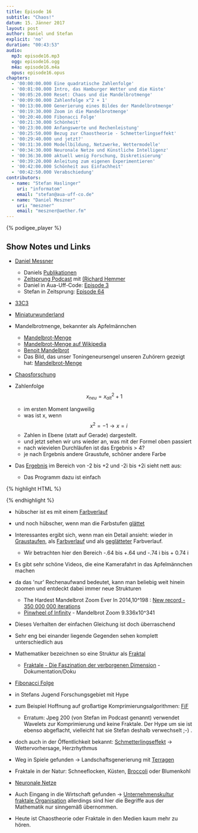 ```yaml
---
title: Episode 16
subtitle: "Chaos!"
datum: 15. Jänner 2017
layout: post
author: Daniel und Stefan
explicit: 'no'
duration: "00:43:53"
audio:
  mp3: episode16.mp3
  ogg: episode16.ogg
  m4a: episode16.m4a
  opus: episode16.opus
chapters:
  - '00:00:00.000 Eine quadratische Zahlenfolge'
  - '00:01:00.000 Intro, das Hamburger Wetter und die Küste'
  - '00:05:20.000 Reset: Chaos und die Mandelbrotmenge'
  - '00:09:00.000 Zahlenfolge x^2 + 1'
  - '00:13:00.000 Generierung eines Bildes der Mandelbrotmenge'
  - '00:19:30.000 Zoom in die Mandelbrotmenge'
  - '00:20:40.000 Fibonacci Folge'
  - '00:21:30.000 Schönheit'
  - '00:23:00.000 Anfangswerte und Rechenleistung'
  - '00:25:50.000 Bezug zur Chaostheorie - Schmetterlingseffekt'
  - '00:29:40.000 und jetzt?'
  - '00:31:30.000 Modellbildung, Netzwerke, Wettermodelle'
  - '00:34:30.000 Neuronale Netze und Künstliche Intelligenz'
  - '00:36:30.000 aktuell wenig Forschung, Diskretisierung'
  - '00:39:20.000 Anleitung zum eigenen Experimentieren'
  - '00:42:00.000 Schönheit aus Einfachheit'
  - '00:42:50.000 Verabschiedung'
contributors:
  - name: "Stefan Haslinger"
    uri: "informatom"
    email: "stefan@aua-uff-co.de"
  - name: "Daniel Meszner"
    uri: "meszner"
    email: "meszner@aether.fm"
---
```


{% podigee_player %}

## Show Notes und Links

* [Daniel Messner](https://twitter.com/meszner)
  * Daniels [Publikationen](http://codinghistory.com/publikationen/)
  * [Zeitsprung Podcast](http://www.zeitsprung.fm/) mit [(Richard Hemmer](https://twitter.com/stormgrass)
  * Daniel in Aua-Uff-Code: [Episode 3](https://aua-uff-co.de/2016/05/06/episode3.html#960b5142)
  * Stefan in Zeitsprung: [Episode 64](https://www.zeitsprung.fm/podcast/zs64/)

* [33C3](https://events.ccc.de/tag/33c3/)
* [Miniaturwunderland](http://www.miniatur-wunderland.de/)

* Mandelbrotmenge, bekannter als Apfelmännchen
  * [Mandelbrot-Menge](https://aua-uff-co.de/code/mandelbrot.html)
  * [Mandelbrot-Menge auf Wikipedia](https://de.wikipedia.org/wiki/Mandelbrot-Menge)
  * [Benoit Mandelbrot](https://de.wikipedia.org/wiki/Beno%C3%AEt_Mandelbrot)
  * Das Bild, das unser Toningeneursengel unseren Zuhörern gezeigt hat:
    [Mandelbrot-Menge ](https://de.wikipedia.org/wiki/Mandelbrot-Menge#/media/File:Mandelbrot_set_with_coloured_environment.png)

* [Chaosforschung](https://de.wikipedia.org/wiki/Chaosforschung)

* Zahlenfolge $$x_{neu} = x_{alt}^2 + 1$$
  * im ersten Moment langweilig
  * was ist x, wenn $$x^2 = -1 \rightarrow x = i$$
  * Zahlen in Ebene (statt auf Gerade) dargestellt.
  * und jetzt sehen wir uns wieder an, was mit der Formel oben passiert
  * nach wievielen Durchläufen ist das Ergebnis > 4?
  * je nach Ergebnis andere Graustufe, schöner andere Farbe
* Das [Ergebnis](/code/mandelbrot-bw.html) im Bereich von -2 bis +2 und -2i bis +2i sieht nett aus:
  * Das Programm dazu ist einfach

{% highlight HTML %}
<canvas id="myCanvas" width="800" height="800"></canvas>
<script>
  context = document.getElementById('myCanvas').getContext('2d');

  for(x = 0; x < 800; x++) {
    for(y = 0; y < 800; y++) {
      i = zx = zy = 0

      // Diese folgenden Zahlen 2 und 200 ändern,
      // um in x-Richtung zu schieben und zu skalieren
      cx = -2 + x / 200
      // Die Folgenden Zahlen 2 und 200 ändern,
      // um in y-Richtung zu schieben und zu skalieren
      cy = -2 + y / 200

      while(i < 255 && (zx * zx + zy * zy) < 4) {
        xt = zx * zy
        zx = zx * zx - zy * zy + cx
        zy= 2 * xt + cy
        i++
      }

      color = i.toString(16)
      context.beginPath()
      context.rect(x, y, 1, 1)
      context.fillStyle = "#" + color + color + color
      context.fill()
    }
  }
</script>
{% endhighlight %}

  * hübscher ist es mit einem [Farbverlauf](/code/mandelbrot.html)
  * und noch hübscher, wenn man die Farbstufen [glättet](/code/mandelbrot-smooth.html)
* Interessantes ergibt sich, wenn man ein Detail ansieht: wieder in
  [Graustaufen](/code/mandelbrot-bw-detail.html), als [Farbverlauf](/code/mandelbrot-detail.html)
  und als [geglätteter](/code/mandelbrot-smooth-detail.html) Farbverlauf.
  * Wir betrachten hier den Bereich -.64 bis +.64 und -.74 i bis + 0.74 i

* Es gibt sehr schöne Videos, die eine Kamerafahrt in das Apfelmännchen machen
* da das 'nur' Rechenaufwand bedeutet, kann man beliebig weit hinein zoomen und
  entdeckt dabei immer neue Strukturen
  * The Hardest Mandelbrot Zoom Ever In 2014,10^198 :
    [New record - 350 000 000 iterations](https://www.youtube.com/watch?v=zXTpASSd9xE)
  * [Pinwheel of Infinity](https://www.youtube.com/watch?v=V9EU1TcF1u4) - Mandelbrot Zoom 9.336x10^341
* Dieses Verhalten der einfachen Gleichung ist doch überraschend
* Sehr eng bei einander liegende Gegenden sehen komplett unterschiedlich aus

* Mathematiker bezeichnen so eine Struktur als [Fraktal](https://de.wikipedia.org/wiki/Fraktal)
  * [Fraktale - Die Faszination der verborgenen Dimension](https://www.youtube.com/watch?v=N4N4Fv5BMOA) - Dokumentation/Doku

* [Fibonacci Folge](https://de.wikipedia.org/wiki/Fibonacci-Folge)

* in Stefans Jugend Forschungsgebiet mit Hype
* zum Beispiel Hoffnung auf großartige Komprimierungsalgorithmen:
  [FiF](https://de.wikipedia.org/wiki/Fraktale_Bildkompression)
  * Erratum: Jpeg 200 (von Stefan im Podcast genannt) verwendet Wavelets zur Komprimierung und keine
    Fraktale. Der Hype um sie ist ebenso abgeflacht, vielleicht hat sie Stefan deshalb verwechselt ;-) .
* doch auch in der Öffentlichkeit bekannt:
  [Schmetterlingseffekt](https://de.wikipedia.org/wiki/Schmetterlingseffekt) -> Wettervorhersage, Herzrhythmus
* Weg in Spiele gefunden -> Landschaftsgenerierung mit [Terragen](http://planetside.co.uk/)
* Fraktale in der Natur: Schneeflocken, Küsten,
  [Broccoli](https://commons.wikimedia.org/wiki/File:Cauliflower_Fractal_AVM.JPG) oder Blumenkohl

* [Neuronale Netze](https://de.wikipedia.org/wiki/Neuronales_Netz)
* Auch Eingang in die Wirtschaft gefunden ->
  [Unternehmenskultur fraktale Organisation](http://4managers.de/management/themen/fraktale-organisation/)
  allerdings sind hier die Begriffe aus der Mathematik nur sinngemäß übernommen.

* Heute ist Chaostheorie oder Fraktale in den Medien kaum mehr zu hören.